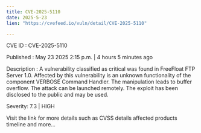 ```yaml
---
title: CVE-2025-5110
date: 2025-5-23
lien: "https://cvefeed.io/vuln/detail/CVE-2025-5110"

---
```


CVE ID : CVE-2025-5110

Published :  May 23
2025
2:15 p.m. | 4 hours
5 minutes ago

Description : A vulnerability classified as critical was found in FreeFloat FTP Server 1.0. Affected by this vulnerability is an unknown functionality of the component VERBOSE Command Handler. The manipulation leads to buffer overflow. The attack can be launched remotely. The exploit has been disclosed to the public and may be used.

Severity: 7.3 | HIGH

Visit the link for more details
such as CVSS details
affected products
timeline
and more...
